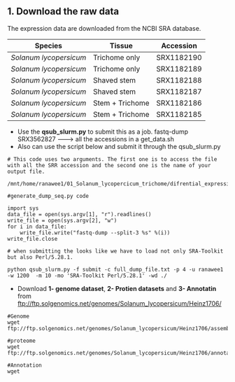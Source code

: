
## 1. Download the raw data

The expression data are downloaded from the NCBI SRA database.

Species | Tissue | Accession
-------- |-------|---------
*Solanum lycopersicum*| Trichome only |SRX1182190  
*Solanum lycopersicum*| Trichome only |SRX1182189
*Solanum lycopersicum*| Shaved stem |SRX1182188 
*Solanum lycopersicum*| Shaved stem |SRX1182187
*Solanum lycopersicum*| Stem + Trichome |SRX1182186 
*Solanum lycopersicum*| Stem + Trichome |SRX1182185
 

* Use the **qsub_slurm.py** to submit this as a job.
    fastq-dump SRX3562827 ---> all the accessions in a get_data.sh
* Also can use the script below and submit it through the qsub_slurm.py
~~~
# This code uses two arguments. The first one is to access the file with all the SRR accession and the second one is the name of your output file.

/mnt/home/ranawee1/01_Solanum_lycopercicum_trichome/difrential_expression/fastq_dump.py

#generate_dump_seq.py code

import sys
data_file = open(sys.argv[1], "r").readlines()
write_file = open(sys.argv[2], "w")
for i in data_file:
    write_file.write("fastq-dump --split-3 %s" %(i))
write_file.close

# when submitting the looks like we have to load not only SRA-Toolkit but also Perl/5.28.1.

python qsub_slurm.py -f submit -c full_dump_file.txt -p 4 -u ranawee1 -w 1200  -m 10 -mo 'SRA-Toolkit Perl/5.28.1' -wd ./
~~~

* Download **1- genome dataset**,  **2- Protien datasets** and **3- Annotatin** from ftp://ftp.solgenomics.net/genomes/Solanum_lycopersicum/Heinz1706/
```
#Genome
wget ftp://ftp.solgenomics.net/genomes/Solanum_lycopersicum/Heinz1706/assembly/build_4.00/S_lycopersicum_chromosomes.4.00.fa

#proteome
wget ftp://ftp.solgenomics.net/genomes/Solanum_lycopersicum/Heinz1706/annotation/ITAG4.0_release/ITAG4.0_proteins.fasta

#Annotation
wget 
```







